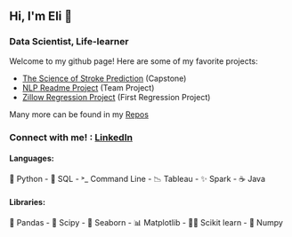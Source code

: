 ## Hi, I'm Eli 👋
### Data Scientist, Life-learner

Welcome to my github page! Here are some of my favorite projects:
- [The Science of Stroke Prediction](https://github.com/stroke-predictors/germain-capstone-stroke-prediction) (Capstone)
- [NLP Readme Project](https://github.com/CANDLES-NLP/readme-nlp-classification) (Team Project)
- [Zillow Regression Project](https://github.com/lopezelihezer/zillow_regression_project) (First Regression Project)


Many more can be found in my [Repos](https://github.com/lopezelihezer?tab=repositories)


### Connect with me! : [LinkedIn](https://www.linkedin.com/in/lopezelihezer/)

#### Languages: 
🐍 Python - 🥞 SQL - ˃_ Command Line - 📉 Tableau - ✨ Spark - ☕️ Java 

#### Libraries:
🐼 Pandas - 🧪 Scipy - 🌊 Seaborn - 📊 Matplotlib - 👩‍🔬 Scikit learn - 🔢 Numpy
